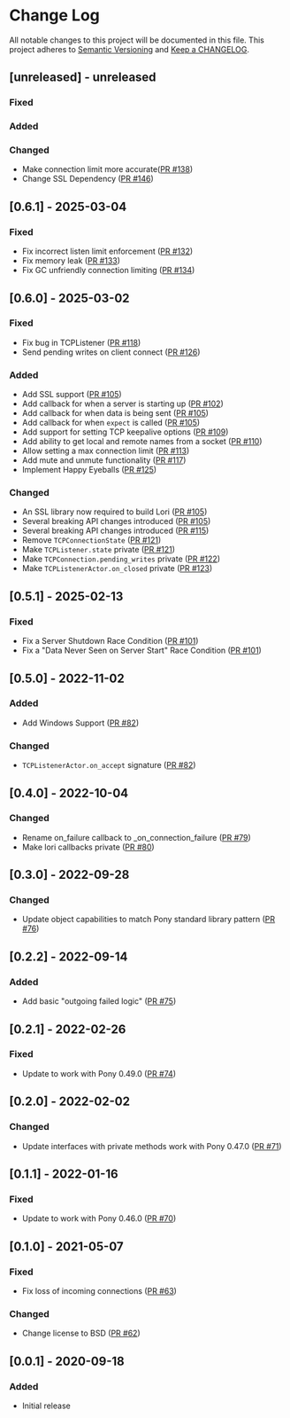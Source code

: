 # Change Log

All notable changes to this project will be documented in this file. This project adheres to [Semantic Versioning](http://semver.org/) and [Keep a CHANGELOG](http://keepachangelog.com/).

## [unreleased] - unreleased

### Fixed


### Added


### Changed

- Make connection limit more accurate([PR  #138](https://github.com/ponylang/lori/pull/138))
- Change SSL Dependency ([PR #146](https://github.com/ponylang/lori/pull/146))

## [0.6.1] - 2025-03-04

### Fixed

- Fix incorrect listen limit enforcement ([PR #132](https://github.com/ponylang/lori/pull/132))
- Fix memory leak ([PR #133](https://github.com/ponylang/lori/pull/133))
- Fix GC unfriendly connection limiting ([PR #134](https://github.com/ponylang/lori/pull/134))

## [0.6.0] - 2025-03-02

### Fixed

- Fix bug in TCPListener ([PR #118](https://github.com/ponylang/lori/pull/118))
- Send pending writes on client connect ([PR #126](https://github.com/ponylang/lori/pull/126))

### Added

- Add SSL support ([PR #105](https://github.com/ponylang/lori/pull/105))
- Add callback for when a server is starting up ([PR #102](https://github.com/ponylang/lori/pull/102))
- Add callback for when data is being sent ([PR #105](https://github.com/ponylang/lori/pull/105))
- Add callback for when `expect` is called ([PR #105](https://github.com/ponylang/lori/pull/105))
- Add support for setting TCP keepalive options ([PR #109](https://github.com/ponylang/lori/pull/109))
- Add ability to get local and remote names from a socket ([PR #110](https://github.com/ponylang/lori/pull/110))
- Allow setting a max connection limit ([PR #113](https://github.com/ponylang/lori/pull/113))
- Add mute and unmute functionality ([PR #117](https://github.com/ponylang/lori/pull/117))
- Implement Happy Eyeballs ([PR #125](https://github.com/ponylang/lori/pull/125))

### Changed

- An SSL library now required to build Lori ([PR #105](https://github.com/ponylang/lori/pull/105))
- Several breaking API changes introduced ([PR #105](https://github.com/ponylang/lori/pull/105))
- Several breaking API changes introduced ([PR #115](https://github.com/ponylang/lori/pull/115))
- Remove `TCPConnectionState` ([PR #121](https://github.com/ponylang/lori/pull/121))
- Make `TCPListener.state` private ([PR #121](https://github.com/ponylang/lori/pull/121))
- Make `TCPConnection.pending_writes` private ([PR #122](https://github.com/ponylang/lori/pull/122))
- Make `TCPListenerActor.on_closed` private ([PR #123](https://github.com/ponylang/lori/pull/123))

## [0.5.1] - 2025-02-13

### Fixed

- Fix a Server Shutdown Race Condition ([PR #101](https://github.com/ponylang/lori/pull/101))
- Fix a "Data Never Seen on Server Start" Race Condition ([PR #101](https://github.com/ponylang/lori/pull/101))

## [0.5.0] - 2022-11-02

### Added

- Add Windows Support ([PR #82](https://github.com/seantallen-org/lori/pull/82))

### Changed

- `TCPListenerActor.on_accept` signature ([PR #82](https://github.com/seantallen-org/lori/pull/82))

## [0.4.0] - 2022-10-04

### Changed

- Rename on_failure callback to _on_connection_failure ([PR #79](https://github.com/seantallen-org/lori/pull/79))
- Make lori callbacks private ([PR #80](https://github.com/seantallen-org/lori/pull/80))

## [0.3.0] - 2022-09-28

### Changed

- Update object capabilities to match Pony standard library pattern ([PR #76](https://github.com/seantallen-org/lori/pull/76))

## [0.2.2] - 2022-09-14

### Added

- Add basic "outgoing failed logic" ([PR #75](https://github.com/seantallen-org/lori/pull/75))

## [0.2.1] - 2022-02-26

### Fixed

- Update to work with Pony 0.49.0 ([PR #74](https://github.com/seantallen-org/lori/pull/74))

## [0.2.0] - 2022-02-02

### Changed

- Update interfaces with private methods work with Pony 0.47.0 ([PR #71](https://github.com/seantallen-org/lori/pull/71))

## [0.1.1] - 2022-01-16

### Fixed

- Update to work with Pony 0.46.0 ([PR #70](https://github.com/seantallen-org/lori/pull/70))

## [0.1.0] - 2021-05-07

### Fixed

- Fix loss of incoming connections ([PR #63](https://github.com/seantallen-org/lori/pull/63))

### Changed

- Change license to BSD ([PR #62](https://github.com/seantallen-org/lori/pull/62))

## [0.0.1] - 2020-09-18

### Added

- Initial release

